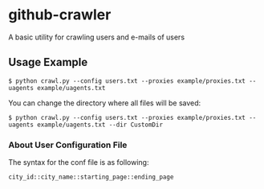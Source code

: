 # github-crawler
A basic utility for crawling users and e-mails of users

## Usage Example
```
$ python crawl.py --config users.txt --proxies example/proxies.txt --uagents example/uagents.txt
```

You can change the directory where all files will be saved:
```
$ python crawl.py --config users.txt --proxies example/proxies.txt --uagents example/uagents.txt --dir CustomDir
```

### About User Configuration File
The syntax for the conf file is as following:
```
city_id::city_name::starting_page::ending_page
```
